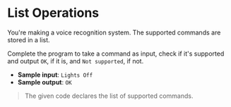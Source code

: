 # List Operations

You're making a voice recognition system. The supported commands are stored in a list.

Complete the program to take a command as input, check if it's supported and output `OK`, if it is, and `Not supported`, if not.

- **Sample input**: `Lights Off`
- **Sample output**: `OK`

> The given code declares the list of supported commands.